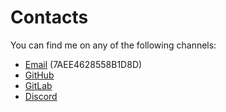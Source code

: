 # Contacts

You can find me on any of the following channels:

- [Email](mailto:x0rw3ll@gmail.com) (7AEE4628558B1D8D)
- [GitHub](https://github.com/X0RW3LL)
- [GitLab](https://gitlab.com/X0RW3LL)
- [Discord](https://discord.com/users/689420748481495214)
